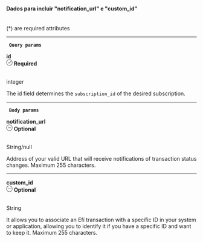 <div>
    <div className="espaco-1">
  

   #### Dados para incluir "notification_url" e "custom_id" 
  <br/>                                        
<div className="subtitulo">
    (*) are required attributes
    </div>
    </div>

  ****

  <div>  
        <p><code><strong> Query params </code></strong></p>
          <div className="left">
         <b>id</b>   
          </div>
           <div className="right">
            <div className="obrigatorio">
              <svg id="check-circle" xmlns="http://www.w3.org/2000/svg" width="16" height="16" viewBox="0 0 16 16">
  <path id="Caminho_19146" data-name="Caminho 19146" d="M127.946,200a8,8,0,1,0,8,8A7.936,7.936,0,0,0,127.946,200Zm0,15.2a7.2,7.2,0,0,1-5.09-12.29,7.131,7.131,0,0,1,5.09-2.11,7.2,7.2,0,0,1,0,14.4Z" transform="translate(-119.946 -200)" fill="#2f2f2f"/>
  <path id="Caminho_19147" data-name="Caminho 19147" d="M127.964,211.4l-2.4-2.4a.4.4,0,0,1,.564-.565l2.115,2.115,4.234-4.234a.4.4,0,1,1,.569.57l-4.518,4.514a.393.393,0,0,1-.564,0Z" transform="translate(-121.046 -201.241)" fill="#2f2f2f"/>
</svg> 
               <b>Required</b>      
            </div>
          </div>
  </div>                                      

<br/>                                        
<div className="subtitulo"> 

integer
</div>

The id field determines the <code>subscription_id</code> of the desired subscription.


****  

   <div>  
   <p><code><strong> Body params </code></strong></p>
              <div className="left">
               <b>notification_url</b>   
              </div>
               <div className="right">
                <div className="opcional">
                    <svg id="minus-circle" xmlns="http://www.w3.org/2000/svg" width="16" height="16" viewBox="0 0 16 16">
          <path id="Caminho_19359" data-name="Caminho 19359" d="M728,200a8,8,0,1,0,8,8A8.009,8.009,0,0,0,728,200Zm0,15.2a7.2,7.2,0,1,1,7.2-7.2A7.208,7.208,0,0,1,728,215.2Z" transform="translate(-720 -200)" fill="#2f2f2f"/>
          <path id="Caminho_19360" data-name="Caminho 19360" d="M732.541,209.5H725.5a.4.4,0,1,0,0,.8h7.043a.4.4,0,0,0,0-.8Z" transform="translate(-721.02 -201.9)" fill="#2f2f2f"/>
</svg> 
                      <b>Optional</b>   
                    </div>
                  </div>
          </div>                                 
    
  <br/>                                        
<div className="subtitulo"> 
    
  String/null
  </div>
Address of your valid URL that will receive notifications of transaction status changes. Maximum 255 characters.
    
  ****
    
   <div>  
              <div className="left">
               <b>custom_id</b>   
              </div>
               <div className="right">
                <div className="opcional">
                    <svg id="minus-circle" xmlns="http://www.w3.org/2000/svg" width="16" height="16" viewBox="0 0 16 16">
          <path id="Caminho_19359" data-name="Caminho 19359" d="M728,200a8,8,0,1,0,8,8A8.009,8.009,0,0,0,728,200Zm0,15.2a7.2,7.2,0,1,1,7.2-7.2A7.208,7.208,0,0,1,728,215.2Z" transform="translate(-720 -200)" fill="#2f2f2f"/>
          <path id="Caminho_19360" data-name="Caminho 19360" d="M732.541,209.5H725.5a.4.4,0,1,0,0,.8h7.043a.4.4,0,0,0,0-.8Z" transform="translate(-721.02 -201.9)" fill="#2f2f2f"/>
</svg> 
                      <b>Optional</b>   
                    </div>
                  </div>
          </div>                                       
    
    
  <br/>                                        
<div className="subtitulo"> 

   String
    </div>
It allows you to associate an Efí transaction with a specific ID in your system or application, allowing you to identify it if you have a specific ID and want to keep it.
Maximum 255 characters.



  </div>
     
    
    